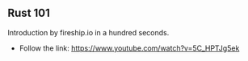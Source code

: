 ## Rust 101
Introduction by fireship.io in a hundred seconds.
- Follow the link: https://www.youtube.com/watch?v=5C_HPTJg5ek
